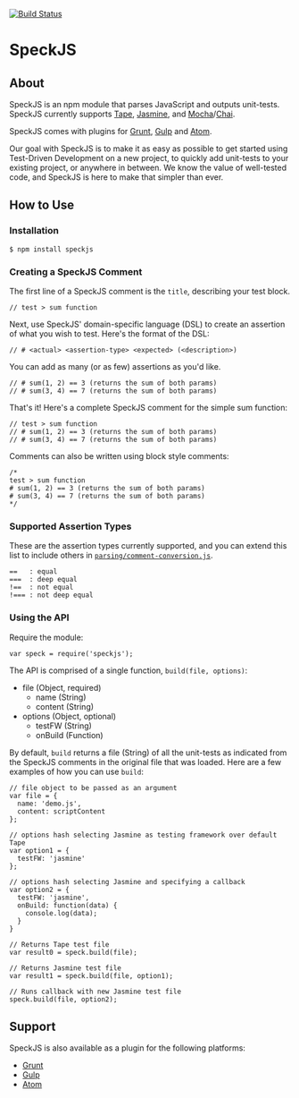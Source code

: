 [![Build Status](https://travis-ci.org/speckjs/speckjs.svg?branch=master)](https://travis-ci.org/speckjs/speckjs)
# SpeckJS

## About
SpeckJS is an npm module that parses JavaScript and outputs unit-tests. SpeckJS currently supports [Tape](https://github.com/substack/tape), [Jasmine](https://github.com/jasmine/jasmine), and [Mocha](https://github.com/mochajs/mocha)/[Chai](https://github.com/chaijs/chai).

SpeckJS comes with plugins for [Grunt](https://github.com/speckjs/grunt-speckjs), [Gulp](https://github.com/gulpjs/gulp) and [Atom](https://github.com/speckjs/atom-speckjs).

Our goal with SpeckJS is to make it as easy as possible to get started using Test-Driven Development on a new project, to quickly add unit-tests to your existing project, or anywhere in between. We know the value of well-tested code, and SpeckJS is here to make that simpler than ever.

## How to Use

### Installation
```
$ npm install speckjs
```

### Creating a SpeckJS Comment
The first line of a SpeckJS comment is the `title`, describing your test block.
```
// test > sum function
```

Next, use SpeckJS' domain-specific language (DSL) to create an assertion of what you wish to test. Here's the format of the DSL:
```
// # <actual> <assertion-type> <expected> (<description>)
```

You can add as many (or as few) assertions as you'd like.
```
// # sum(1, 2) == 3 (returns the sum of both params)
// # sum(3, 4) == 7 (returns the sum of both params)
```

That's it! Here's a complete SpeckJS comment for the simple sum function:
```
// test > sum function
// # sum(1, 2) == 3 (returns the sum of both params)
// # sum(3, 4) == 7 (returns the sum of both params)
```

Comments can also be written using block style comments:
```
/*
test > sum function
# sum(1, 2) == 3 (returns the sum of both params)
# sum(3, 4) == 7 (returns the sum of both params)
*/
```

### Supported Assertion Types
These are the assertion types currently supported, and you can extend this list to include others in [`parsing/comment-conversion.js`](https://github.com/speckjs/speckjs/blob/master/parsing/comment-conversion.js).
```
==   : equal
===  : deep equal
!==  : not equal
!=== : not deep equal
```

### Using the API
Require the module:
```
var speck = require('speckjs');
```

The API is comprised of a single function, `build(file, options)`:

* file (Object, required)
    * name (String)
    * content (String)
* options (Object, optional)
    * testFW  (String)
    * onBuild (Function)

By default, `build` returns a file (String) of all the unit-tests as indicated from the SpeckJS comments in the original file that was loaded. Here are a few examples of how you can use `build`:

```
// file object to be passed as an argument
var file = {
  name: 'demo.js',
  content: scriptContent
};

// options hash selecting Jasmine as testing framework over default Tape
var option1 = {
  testFW: 'jasmine'
};

// options hash selecting Jasmine and specifying a callback
var option2 = {
  testFW: 'jasmine',
  onBuild: function(data) {
    console.log(data);
  }
}

// Returns Tape test file
var result0 = speck.build(file);

// Returns Jasmine test file
var result1 = speck.build(file, option1);

// Runs callback with new Jasmine test file
speck.build(file, option2);
```

## Support
SpeckJS is also available as a plugin for the following platforms:

- [Grunt](https://github.com/speckjs/grunt-speckjs)
- [Gulp](https://github.com/gulpjs/gulp)
- [Atom](https://github.com/speckjs/atom-speckjs)
